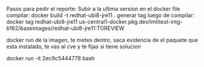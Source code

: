 Pasos para pedir el reporte:
Subir a la ultima version en el docker file
compilar: 
    docker build -t redhat-ubi8-jre11 .
generar tag luego de compilar: 
    docker tag redhat-ubi8-jre11 us-central1-docker.pkg.dev/lmtitest-intg-b162/baseimages/redhat-ubi8-jre11:TOREVIEW

docker run de la imagen, te metes dentro, saca evidencia de el paquete que esta instalado, te vas al cve y te fijas si tiene solucion

docker run -it 2ec9c5444778 bash
